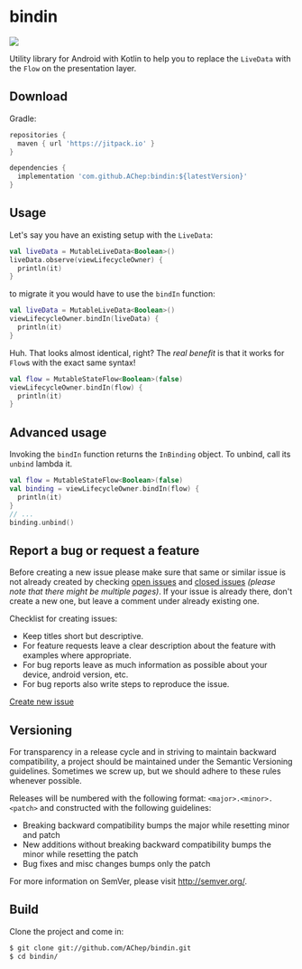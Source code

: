 # bindin

[![](https://jitpack.io/v/AChep/bindin.svg)](https://jitpack.io/#AChep/bindin)

Utility library for Android with Kotlin to help you to replace the `LiveData` with the `Flow` on the presentation layer.

Download
----------------
Gradle:
```groovy
repositories {
  maven { url 'https://jitpack.io' }
}

dependencies {
  implementation 'com.github.AChep:bindin:${latestVersion}'
}
```

Usage
----------------
Let's say you have an existing setup with the `LiveData`:
```kotlin
val liveData = MutableLiveData<Boolean>()
liveData.observe(viewLifecycleOwner) {
  println(it)
}
```

to migrate it you would have to use the `bindIn` function:
```kotlin
val liveData = MutableLiveData<Boolean>()
viewLifecycleOwner.bindIn(liveData) {
  println(it)
}
```

Huh. That looks almost identical, right? The _real benefit_ is that it works for `Flow`s with the exact same syntax!
```kotlin
val flow = MutableStateFlow<Boolean>(false)
viewLifecycleOwner.bindIn(flow) {
  println(it)
}
```

Advanced usage
----------------
Invoking the `bindIn` function returns the `InBinding` object. To unbind, call its `unbind` lambda it.
```kotlin
val flow = MutableStateFlow<Boolean>(false)
val binding = viewLifecycleOwner.bindIn(flow) {
  println(it)
}
// ...
binding.unbind()
```

Report a bug or request a feature
----------------
Before creating a new issue please make sure that same or similar issue is not already created by checking [open issues][2] and [closed issues][3] *(please note that there might be multiple pages)*. If your issue is already there, don't create a new one, but leave a comment under already existing one.

Checklist for creating issues:

- Keep titles short but descriptive.
- For feature requests leave a clear description about the feature with examples where appropriate.
- For bug reports leave as much information as possible about your device, android version, etc.
- For bug reports also write steps to reproduce the issue.

[Create new issue][1]

Versioning
----------------
For transparency in a release cycle and in striving to maintain backward compatibility, a project should be maintained under the Semantic Versioning guidelines. Sometimes we screw up, but we should adhere to these rules whenever possible.

Releases will be numbered with the following format: `<major>.<minor>.<patch>` and constructed with the following guidelines:
- Breaking backward compatibility bumps the major while resetting minor and patch
- New additions without breaking backward compatibility bumps the minor while resetting the patch
- Bug fixes and misc changes bumps only the patch

For more information on SemVer, please visit http://semver.org/.

Build
----------------
Clone the project and come in:

``` bash
$ git clone git://github.com/AChep/bindin.git
$ cd bindin/
```

[1]: https://github.com/AChep/bindin/issues/new
[2]: https://github.com/AChep/bindin/issues?state=open
[3]: https://github.com/AChep/bindin/issues?state=closed
[4]: https://github.com/AChep/bindin/tree/master/sample
